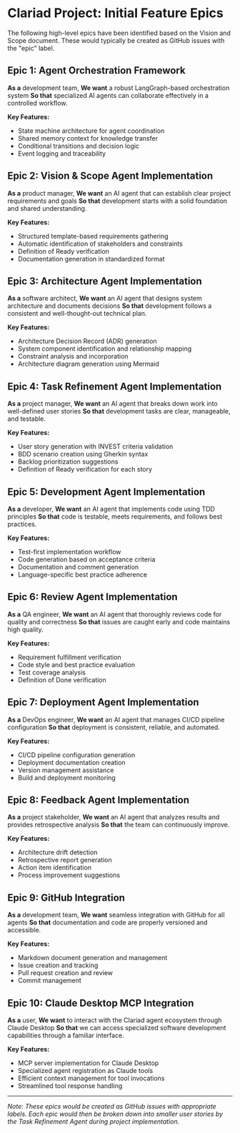 # Clariad Project: Initial Feature Epics

The following high-level epics have been identified based on the Vision and Scope document. These would typically be created as GitHub issues with the "epic" label.

## Epic 1: Agent Orchestration Framework
**As a** development team,
**We want** a robust LangGraph-based orchestration system
**So that** specialized AI agents can collaborate effectively in a controlled workflow.

**Key Features:**
- State machine architecture for agent coordination
- Shared memory context for knowledge transfer
- Conditional transitions and decision logic
- Event logging and traceability

## Epic 2: Vision & Scope Agent Implementation
**As a** product manager,
**We want** an AI agent that can establish clear project requirements and goals
**So that** development starts with a solid foundation and shared understanding.

**Key Features:**
- Structured template-based requirements gathering
- Automatic identification of stakeholders and constraints
- Definition of Ready verification
- Documentation generation in standardized format

## Epic 3: Architecture Agent Implementation
**As a** software architect,
**We want** an AI agent that designs system architecture and documents decisions
**So that** development follows a consistent and well-thought-out technical plan.

**Key Features:**
- Architecture Decision Record (ADR) generation
- System component identification and relationship mapping
- Constraint analysis and incorporation
- Architecture diagram generation using Mermaid

## Epic 4: Task Refinement Agent Implementation
**As a** project manager,
**We want** an AI agent that breaks down work into well-defined user stories
**So that** development tasks are clear, manageable, and testable.

**Key Features:**
- User story generation with INVEST criteria validation
- BDD scenario creation using Gherkin syntax
- Backlog prioritization suggestions
- Definition of Ready verification for each story

## Epic 5: Development Agent Implementation
**As a** developer,
**We want** an AI agent that implements code using TDD principles
**So that** code is testable, meets requirements, and follows best practices.

**Key Features:**
- Test-first implementation workflow
- Code generation based on acceptance criteria
- Documentation and comment generation
- Language-specific best practice adherence

## Epic 6: Review Agent Implementation
**As a** QA engineer,
**We want** an AI agent that thoroughly reviews code for quality and correctness
**So that** issues are caught early and code maintains high quality.

**Key Features:**
- Requirement fulfillment verification
- Code style and best practice evaluation
- Test coverage analysis
- Definition of Done verification

## Epic 7: Deployment Agent Implementation
**As a** DevOps engineer,
**We want** an AI agent that manages CI/CD pipeline configuration
**So that** deployment is consistent, reliable, and automated.

**Key Features:**
- CI/CD pipeline configuration generation
- Deployment documentation creation
- Version management assistance
- Build and deployment monitoring

## Epic 8: Feedback Agent Implementation
**As a** project stakeholder,
**We want** an AI agent that analyzes results and provides retrospective analysis
**So that** the team can continuously improve.

**Key Features:**
- Architecture drift detection
- Retrospective report generation
- Action item identification
- Process improvement suggestions

## Epic 9: GitHub Integration
**As a** development team,
**We want** seamless integration with GitHub for all agents
**So that** documentation and code are properly versioned and accessible.

**Key Features:**
- Markdown document generation and management
- Issue creation and tracking
- Pull request creation and review
- Commit management

## Epic 10: Claude Desktop MCP Integration
**As a** user,
**We want** to interact with the Clariad agent ecosystem through Claude Desktop
**So that** we can access specialized software development capabilities through a familiar interface.

**Key Features:**
- MCP server implementation for Claude Desktop
- Specialized agent registration as Claude tools
- Efficient context management for tool invocations
- Streamlined tool response handling

---

*Note: These epics would be created as GitHub issues with appropriate labels. Each epic would then be broken down into smaller user stories by the Task Refinement Agent during project implementation.*
